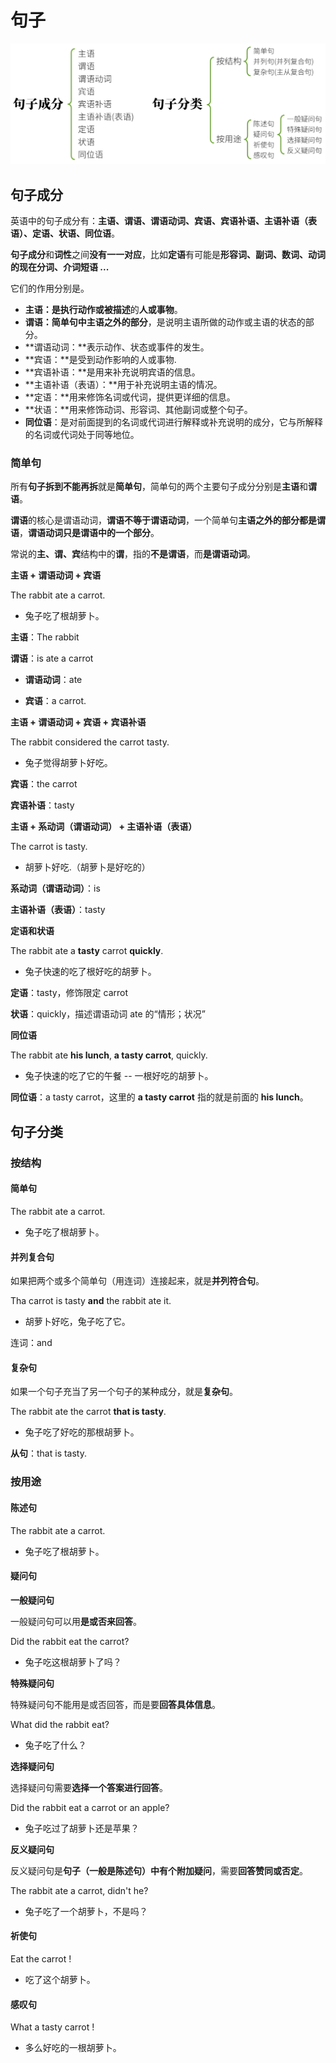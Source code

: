 # 句子

![image-20250105191429728](./images/%E5%8F%A5%E5%AD%90%E6%88%90%E5%88%86&%E5%88%86%E7%B1%BB.assets/image-20250105191429728.png)



## 句子成分

英语中的句子成分有：**主语、谓语、谓语动词、宾语、宾语补语、主语补语（表语）、定语、状语、同位语**。

**句子成分**和**词性**之间**没有一一对应**，比如**定语**有可能是**形容词、副词、数词、动词的现在分词、介词短语 ...**



它们的作用分别是。

- **主语：**是**执行动作或被描述**的**人或事物**。
- **谓语：**简单句中**主语之外的部分**，是说明主语所做的动作或主语的状态的部分。
- **谓语动词：**表示动作、状态或事件的发生。
- **宾语：**是受到动作影响的人或事物.
- **宾语补语：**是用来补充说明宾语的信息。
- **主语补语（表语）：**用于补充说明主语的情况。
- **定语：**用来修饰名词或代词，提供更详细的信息。
- **状语：**用来修饰动词、形容词、其他副词或整个句子。
- **同位语**：是对前面提到的名词或代词进行解释或补充说明的成分，它与所解释的名词或代词处于同等地位。



### 简单句

所有**句子拆到不能再拆**就是**简单句**，简单句的两个主要句子成分分别是**主语**和**谓语**。

**谓语**的核心是谓语动词，**谓语不等于谓语动词**，一个简单句**主语之外的部分都是谓语**，**谓语动词只是谓语中的一个部分**。

常说的**主、谓、宾**结构中的**谓**，指的**不是谓语**，而**是谓语动词**。



**主语 + 谓语动词 + 宾语**

The rabbit ate a carrot.

- 兔子吃了根胡萝卜。

**主语**：The rabbit

**谓语**：is ate a carrot

- **谓语动词**：ate

- **宾语**：a carrot.



**主语 + 谓语动词 + 宾语 + 宾语补语**

The rabbit considered the carrot tasty.

- 兔子觉得胡萝卜好吃。

**宾语**：the carrot

**宾语补语**：tasty



**主语 + 系动词（谓语动词） + 主语补语（表语）**

The carrot is tasty.

- 胡萝卜好吃.（胡萝卜是好吃的）

**系动词（谓语动词）**：is

**主语补语（表语）**：tasty



**定语和状语**

The rabbit ate a **tasty** carrot **quickly**.

- 兔子快速的吃了根好吃的胡萝卜。

**定语**：tasty，修饰限定 carrot

**状语**：quickly，描述谓语动词 ate 的“情形；状况”



**同位语**

The rabbit ate **his lunch**, **a tasty carrot**, quickly.

- 兔子快速的吃了它的午餐 -- 一根好吃的胡萝卜。

**同位语**：a tasty carrot，这里的 **a tasty carrot** 指的就是前面的 **his lunch**。



## 句子分类

### 按结构

#### 简单句

The rabbit ate a carrot.

- 兔子吃了根胡萝卜。



#### 并列复合句

如果把两个或多个简单句（用连词）连接起来，就是**并列符合句**。

Tha carrot is tasty **and** the rabbit ate it.

- 胡萝卜好吃，兔子吃了它。

连词：and



#### 复杂句

如果一个句子充当了另一个句子的某种成分，就是**复杂句**。

The rabbit ate the carrot **that is tasty**.

- 兔子吃了好吃的那根胡萝卜。

**从句**：that is tasty.



### 按用途

#### 陈述句

The rabbit ate a carrot.

- 兔子吃了根胡萝卜。



#### 疑问句

**一般疑问句**

一般疑问句可以用**是或否来回答**。

Did the rabbit eat the carrot?

- 兔子吃这根胡萝卜了吗？



**特殊疑问句**

特殊疑问句不能用是或否回答，而是要**回答具体信息**。

What did the rabbit eat?

- 兔子吃了什么？



**选择疑问句**

选择疑问句需要**选择一个答案进行回答**。

Did the rabbit eat a carrot or an apple?

- 兔子吃过了胡萝卜还是苹果？



**反义疑问句**

反义疑问句是**句子（一般是陈述句）中有个附加疑问**，需要**回答赞同或否定**。

The rabbit ate a carrot, didn't he?

- 兔子吃了一个胡萝卜，不是吗？



#### 祈使句

Eat the carrot !

- 吃了这个胡萝卜。



#### 感叹句

What a tasty carrot !

- 多么好吃的一根胡萝卜。